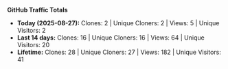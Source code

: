 
**GitHub Traffic Totals**

- **Today (2025-08-27):** Clones: 2 | Unique Cloners: 2 | Views: 5 | Unique Visitors: 2
- **Last 14 days:** Clones: 16 | Unique Cloners: 16 | Views: 64 | Unique Visitors: 20
- **Lifetime:** Clones: 28 | Unique Cloners: 27 | Views: 182 | Unique Visitors: 41
